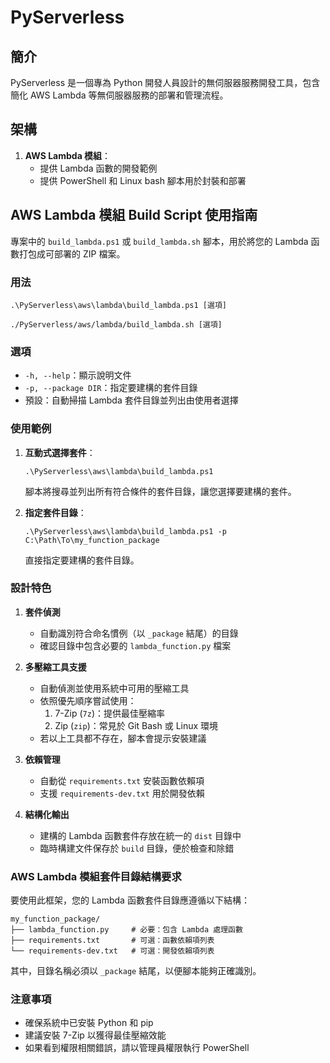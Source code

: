 # PyServerless

## 簡介

PyServerless 是一個專為 Python 開發人員設計的無伺服器服務開發工具，包含簡化 AWS Lambda 等無伺服器服務的部署和管理流程。

## 架構

1. **AWS Lambda 模組**：
   - 提供 Lambda 函數的開發範例
   - 提供 PowerShell 和 Linux bash 腳本用於封裝和部署

## AWS Lambda 模組 Build Script 使用指南

專案中的 `build_lambda.ps1` 或 `build_lambda.sh` 腳本，用於將您的 Lambda 函數打包成可部署的 ZIP 檔案。

### 用法

```shell
.\PyServerless\aws\lambda\build_lambda.ps1 [選項]
```

```shell
./PyServerless/aws/lambda/build_lambda.sh [選項]
```

### 選項

- `-h, --help`：顯示說明文件
- `-p, --package DIR`：指定要建構的套件目錄
- 預設：自動掃描 Lambda 套件目錄並列出由使用者選擇

### 使用範例

1. **互動式選擇套件**：
   ```shell
   .\PyServerless\aws\lambda\build_lambda.ps1
   ```
   腳本將搜尋並列出所有符合條件的套件目錄，讓您選擇要建構的套件。

2. **指定套件目錄**：
   ```shell
   .\PyServerless\aws\lambda\build_lambda.ps1 -p C:\Path\To\my_function_package
   ```
   直接指定要建構的套件目錄。

### 設計特色

1. **套件偵測**
   - 自動識別符合命名慣例（以 `_package` 結尾）的目錄
   - 確認目錄中包含必要的 `lambda_function.py` 檔案

2. **多壓縮工具支援**
   - 自動偵測並使用系統中可用的壓縮工具
   - 依照優先順序嘗試使用：
     1. 7-Zip (`7z`)：提供最佳壓縮率
     2. Zip (`zip`)：常見於 Git Bash 或 Linux 環境
   - 若以上工具都不存在，腳本會提示安裝建議

3. **依賴管理**
   - 自動從 `requirements.txt` 安裝函數依賴項
   - 支援 `requirements-dev.txt` 用於開發依賴

4. **結構化輸出**
   - 建構的 Lambda 函數套件存放在統一的 `dist` 目錄中
   - 臨時構建文件保存於 `build` 目錄，便於檢查和除錯


### AWS Lambda 模組套件目錄結構要求

要使用此框架，您的 Lambda 函數套件目錄應遵循以下結構：

```
my_function_package/
├── lambda_function.py     # 必要：包含 Lambda 處理函數
├── requirements.txt       # 可選：函數依賴項列表
└── requirements-dev.txt   # 可選：開發依賴項列表
```

其中，目錄名稱必須以 `_package` 結尾，以便腳本能夠正確識別。

### 注意事項

- 確保系統中已安裝 Python 和 pip
- 建議安裝 7-Zip 以獲得最佳壓縮效能
- 如果看到權限相關錯誤，請以管理員權限執行 PowerShell
